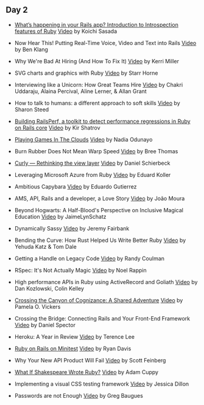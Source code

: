 ## Day 2

- [What’s happening in your Rails app? Introduction to Introspection features of Ruby](http://www.atdot.net/~ko1/activities/2015_railsconf.pdf) [Video](#)
  by Koichi Sasada

- Now Hear This! Putting Real-Time Voice, Video and Text into Rails [Video](#)
  by Ben Klang

- Why We're Bad At Hiring (And How To Fix It) [Video](#)
  by Kerri Miller

- SVG charts and graphics with Ruby [Video](#)
  by Starr Horne

- Interviewing like a Unicorn: How Great Teams Hire [Video](#)
  by Chakri Uddaraju, Alaina Percival, Aline Lerner, & Allan Grant

- How to talk to humans: a different approach to soft skills [Video](#)
  by Sharon Steed

- [Building RailsPerf, a toolkit to detect performance regressions in Ruby on Rails core](https://speakerdeck.com/kirs/building-a-toolkit-to-detect-performance-regressions-in-ruby-on-rails-core) [Video](#)
  by Kir Shatrov

- [Playing Games In The Clouds](https://speakerdeck.com/nodunayo/playing-games-in-the-clouds) [Video](#)
  by Nadia Odunayo

- Burn Rubber Does Not Mean Warp Speed [Video](#)
  by Bree Thomas

- [Curly — Rethinking the view layer](https://speakerdeck.com/dasch/curly-rethinking-the-view-layer) [Video](#)
  by Daniel Schierbeck

- Leveraging Microsoft Azure from Ruby [Video](#)
  by Eduard Koller

- Ambitious Capybara [Video](#)
  by Eduardo Gutierrez

- AMS, API, Rails and a developer, a Love Story [Video](#)
  by João Moura

- Beyond Hogwarts: A Half-Blood's Perspective on Inclusive Magical Education [Video](#)
  by JaimeLynSchatz

- Dynamically Sassy [Video](#)
  by Jeremy Fairbank

- Bending the Curve: How Rust Helped Us Write Better Ruby [Video](#)
  by Yehuda Katz & Tom Dale

- Getting a Handle on Legacy Code [Video](#)
  by Randy Coulman

- RSpec: It's Not Actually Magic [Video](#)
  by Noel Rappin

- High performance APIs in Ruby using ActiveRecord and Goliath
 [Video](#)
  by Dan Kozlowski, Colin Kelley

- [Crossing the Canyon of Cognizance: A Shared Adventure](https://speakerdeck.com/pwnela/crossing-the-canyon-of-cognizance-a-shared-adventure) [Video](#)
  by Pamela O. Vickers

- Crossing the Bridge: Connecting Rails and Your Front-End Framework [Video](#)
  by Daniel Spector

- Heroku: A Year in Review [Video](#)
  by Terence Lee

- [Ruby on Rails on Minitest](http://www.zenspider.com/pdf/2015_railsconf_ruby_on_rails_on_minitest.pdf) [Video](#)
  by Ryan Davis

- Why Your New API Product Will Fail [Video](#)
  by Scott Feinberg

- [What If Shakespeare Wrote Ruby?](https://speakerdeck.com/acuppy/what-if-shakespeare-wrote-ruby) [Video](#)
  by Adam Cuppy

- Implementing a visual CSS testing framework [Video](#)
  by Jessica Dillon

- Passwords are not Enough [Video](#)
  by Greg Baugues
